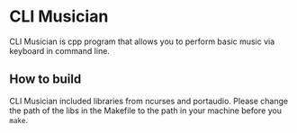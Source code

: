 # CLI Musician

CLI Musician is cpp program that allows you to perform basic music via keyboard in command line.

## How to build

CLI Musician included libraries from ncurses and portaudio. Please change the path of the libs in the Makefile to the path in your machine before you `make`.

